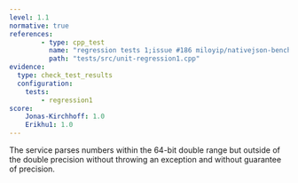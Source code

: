 ```yaml
---
level: 1.1
normative: true
references:
        - type: cpp_test
          name: "regression tests 1;issue #186 miloyip/nativejson-benchmark: floating-point parsing"
          path: "tests/src/unit-regression1.cpp"
evidence:
  type: check_test_results
  configuration:
    tests: 
        - regression1
score:
    Jonas-Kirchhoff: 1.0
    Erikhu1: 1.0
---
```


The service parses numbers within the 64-bit double range but outside of the double precision without throwing an exception and without guarantee of precision.